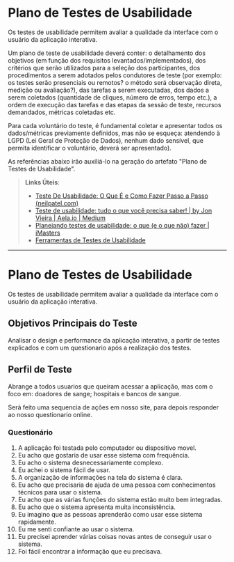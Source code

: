 # Plano de Testes de Usabilidade

Os testes de usabilidade permitem avaliar a qualidade da interface com o usuário da aplicação interativa.

Um plano de teste de usabilidade deverá conter: o detalhamento dos objetivos (em função dos requisitos levantados/implementados), dos critérios que serão utilizados para a seleção dos participantes, dos procedimentos a serem adotados pelos condutores de teste (por exemplo: os testes serão presenciais ou remotos? o método será observação direta, medição ou avaliação?), das tarefas a serem executadas, dos dados a serem coletados (quantidade de cliques, número de erros, tempo etc.), a ordem de execução das tarefas e das etapas da sessão de teste, recursos demandados, métricas coletadas etc.

Para cada voluntário do teste, é fundamental coletar e apresentar todos os dados/métricas previamente definidos, mas não se esqueça: atendendo à LGPD (Lei Geral de Proteção de Dados), nenhum dado sensível, que permita identificar o voluntário, deverá ser apresentado).

As referências abaixo irão auxiliá-lo na geração do artefato "Plano de Testes de Usabilidade".

> **Links Úteis**:
> - [Teste De Usabilidade: O Que É e Como Fazer Passo a Passo (neilpatel.com)](https://neilpatel.com/br/blog/teste-de-usabilidade/)
> - [Teste de usabilidade: tudo o que você precisa saber! | by Jon Vieira | Aela.io | Medium](https://medium.com/aela/teste-de-usabilidade-o-que-voc%C3%AA-precisa-saber-39a36343d9a6/)
> - [Planejando testes de usabilidade: o que (e o que não) fazer | iMasters](https://imasters.com.br/design-ux/planejando-testes-de-usabilidade-o-que-e-o-que-nao-fazer/)
> - [Ferramentas de Testes de Usabilidade](https://www.usability.gov/how-to-and-tools/resources/templates.html)

----------------------------------------------------------------------------------------------------------------

# Plano de Testes de Usabilidade

Os testes de usabilidade permitem avaliar a qualidade da interface com o usuário da aplicação interativa.

## Objetivos Principais do Teste

Analisar o design e performance da aplicação interativa, a partir de testes explicados e com um questionario após a realização dos testes.

## Perfil de Teste

Abrange a todos usuarios que queiram acessar a aplicação, mas com o foco em: doadores de sange; hospitais e bancos de sangue.



Será feito uma sequencia de ações em nosso site, para depois responder ao nosso questionario online.



### Questionário 

1.	A aplicação foi testada pelo computador ou dispositivo movel.
2.	Eu acho que gostaria de usar esse sistema com frequência.
3.	Eu acho o sistema desnecessariamente complexo.
4.	Eu achei o sistema fácil de usar.
5.	A organização de informações na tela do sistema é clara.
6.	Eu acho que precisaria de ajuda de uma pessoa com conhecimentos técnicos para usar o sistema.
7.	Eu acho que as várias funções do sistema estão muito bem integradas.
8.	Eu acho que o sistema apresenta muita inconsistência.
9.	Eu imagino que as pessoas aprenderão como usar esse sistema rapidamente.
10.	Eu me senti confiante ao usar o sistema.
11.	Eu precisei aprender várias coisas novas antes de conseguir usar o sistema.
12.	Foi fácil encontrar a informação que eu precisava.
